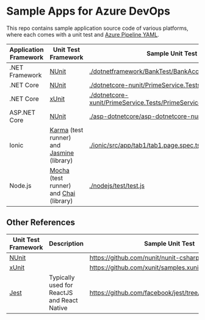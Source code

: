 # Sample Apps for Azure DevOps

This repo contains sample application source code of various platforms, where each comes with a unit test and [Azure Pipeline YAML](https://docs.microsoft.com/en-us/azure/devops/pipelines/yaml-schema?view=azure-devops&tabs=schema).

|Application Framework|Unit Test Framework|Sample Unit Test|
|---|---|---|
|.NET Framework|[NUnit](https://nunit.org/)|[./dotnetframework/BankTest/BankAccountTest.cs](./dotnetframework/BankTest/BankAccountTest.cs)|
|.NET Core|[NUnit](https://nunit.org/)|[./dotnetcore-nunit/PrimeService.Tests/UnitTest1.cs](./dotnetcore-nunit/PrimeService.Tests/UnitTest1.cs)|
|.NET Core|[xUnit](https://xunit.net/)|[./dotnetcore-xunit/PrimeService.Tests/PrimeService_IsPrimeShould.cs](./dotnetcore-xunit/PrimeService.Tests/PrimeService_IsPrimeShould.cs)|
|<span>ASP.</span>NET Core|[NUnit](https://nunit.org/)|[./asp-dotnetcore/asp-dotnetcore-nunit/UnitTest1.cs](./asp-dotnetcore/asp-dotnetcore-nunit/UnitTest1.cs)|
|Ionic|[Karma](https://karma-runner.github.io/latest/index.html) (test runner) and [Jasmine](https://jasmine.github.io/) (library)|[./ionic/src/app/tab1/tab1.page.spec.ts](./ionic/src/app/tab1/tab1.page.spec.ts)|
|Node.js|[Mocha](https://mochajs.org/) (test runner) and [Chai](https://www.chaijs.com/) (library)|[./nodejs/test/test.js](./nodejs/test/test.js)|

## Other References

|Unit Test Framework|Description|Sample Unit Test|
|---|---|---|
|[NUnit](https://nunit.org/)||https://github.com/nunit/nunit-csharp-samples|
|[xUnit](https://xunit.net/)||https://github.com/xunit/samples.xunit|
|[Jest](https://jestjs.io/)|Typically used for ReactJS and React Native|https://github.com/facebook/jest/tree/master/examples|